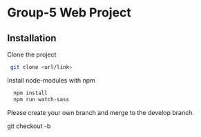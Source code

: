 # Group-5 Web Project

## Installation

Clone the project

```bash
 git clone <url/link>
```

Install node-modules with npm

```bash
  npm install
  npm run watch-sass
```

Please create your own branch and merge to the develop branch.

git checkout -b <your branch name>
